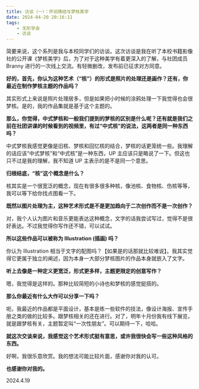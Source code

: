 ```yaml
---
title: 访谈（一）：怀旧情结与梦核美学
date: 2024-04-20 20:16:11
tags:
    - 无形学会
    - 访谈
---
```


简要来说，这个系列是我与本校同学们的访谈。这次访谈是我在听了本校书籍影像社的公开课《梦核美学》后，为了对于这种美学有着更深入的了解，与社团成员 Branny 进行的一次线上交流。有轻微删改，发布前已征求对方同意。<!--more-->

**好的，首先，你认为这种艺术（“核”）的形式是照片的处理还是画作？还有，你最近在制作梦核主题的作品吗？**

其实形式上来说是照片处理居多，但是如果把小时候的涂鸦处理一下我觉得也会很梦核。是的，我的作品集就是基于这个主题的。

**那么，你觉得，中式梦核和一般我们提到的梦核的区别是什么呢？还有就是我们之前在社团讲课的时候看到的视频里，有过“中式核”的说法，这两者是同一种东西吗？**

中式梦核我感觉更像是旧核、梦核和回忆核的结合，梦核的话更笼统一些。我理解的话应该“中式梦核”和“中式核”是一种东西，UP 主应该只是略说了一下。但这也只不过是我的理解，我不知道 UP 主表示的是不是同一个意思。

**归根结底，“核”这个概念是什么？**

核其实是一个很宽泛的概念，现在有很多很多种核，像池核、食物核、伤核等等，我可以等下给你找点图看一下。

**既然以图片处理为主，这种艺术形式是不是更加趋向于二次创作而不是一次创作？**

对，我个人认为图片和音乐更能表达这种概念，文字的话我尝试写过，觉得不是很好表达。不过我觉得你写作还不错，可以试试。

**所以这些作品可以被称为 Illustration (插画) 吗？**

你认为 Illustration 相当于文字的配图吗？【如果是的话那就比较难说】。我其实觉得它更属于独立的阐述，因为本身一大部分梦核图片的作品本身就嵌入了文字。

**听上去像是一种定义更宽泛，形式更多样，主题更限定的创意写作？**

嗯，我觉得是这样的。那种比较简短的小诗也和梦核的感觉挺搭的。

**那么你最近有什么大作可以分享一下吗？**

呃，我最近的作品都是平面设计，基本是练一些软件的技法，像设计海报、宣传手册之类的做的比较多。跟梦核相关的还在进行。对了，明年十月份我有线下展览，就是跟梦核有关，主题暂定叫“一次性朋友”。可以期待一下，哈哈。

**就这次交谈来说，我感觉这个艺术形式挺有意思，或许我很快会写一些这种风格的东西。**

好啊，我很乐意欣赏。我的想法可能比较片面，感谢你对我的认可。

**也感谢你对我的。**

2024.4.19